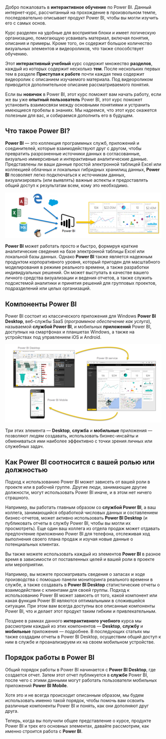 Добро пожаловать в **интерактивное обучение** по Power BI. Данный интернет-курс, рассчитанный на прохождение в произвольном темпе, последовательно описывает продукт Power BI, чтобы вы могли изучить его с самых основ.

Курс разделен на удобные для восприятия блоки и имеет логическую организацию, помогающую усваивать материал, включая понятия, описания и примеры. Кроме того, он содержит большое количество визуальных элементов и видеороликов, что также способствует обучению.

Этот **интерактивный учебный** курс содержит множество **разделов**, каждый из которых содержит несколько **тем**. После нескольких первых тем в разделе **Приступая к работе** почти каждая тема содержит видеоролик с описанием изучаемого материала. Под видеороликом приводится дополнительное описание рассматриваемого понятия.

Если вы **новичок** в Power BI, этот курс поможет вам начать работу, если же вы уже **опытный пользователь** Power BI, этот курс поможет установить взаимосвязи между основными понятиями и устранить имеющиеся пробелы в знаниях. Мы надеемся, что этот курс окажется полезным для вас, и собираемся дополнить его в будущем.

## <a name="what-is-power-bi"></a>Что такое Power BI?
**Power BI** — это коллекция программных служб, приложений и соединителей, которые взаимодействуют друг с другом, чтобы превратить разрозненные источники данных в согласованные, визуально иммерсивные и интерактивные аналитические данные. Представлены ли ваши данные простой электронной таблицей Excel или коллекцией облачных и локальных гибридных хранилищ данных, **Power BI** позволяет легко подключаться к источникам данных, визуализировать (или выявлять) важные аспекты и предоставлять общий доступ к результатам всем, кому это необходимо.

![](media/0-0-what-is-power-bi/c0a0_1.png)

**Power BI** может работать просто и быстро, формируя краткие аналитические сведения на базе электронной таблицы Excel или локальной базы данных. Однако **Power BI** также является надежным продуктом корпоративного уровня, который пригоден для масштабного моделирования в режиме реального времени, а также разработки индивидуальных решений. Он может выступать в качестве вашего личного средства визуализации и ведения отчетов, а также служить подсистемой аналитики и принятия решений для групповых проектов, подразделений или целых организаций.

## <a name="the-parts-of-power-bi"></a>Компоненты Power BI
Power BI состоит из классического приложения для Windows **Power BI Desktop**, веб-службы SaaS (*программное обеспечение как услуга*), называемой **службой Power BI**, и мобильных **приложений** Power BI, доступных на смартфонах и планшетах Windows, а также на устройствах под управлением iOS и Android.

![](media/0-0-what-is-power-bi/c0a0_2.png)

Три этих элемента — **Desktop**, **служба** и **мобильные** приложения — позволяют людям создавать, использовать бизнес-инсайты и обмениваться ими наиболее эффективно с точки зрения личных или служебных задач.

## <a name="how-power-bi-matches-your-role"></a>Как Power BI соотносится с вашей ролью или должностью
Подход к использованию Power BI может зависеть от вашей роли в проекте или в рабочей группе. Другие люди, занимающие другие должности, могут использовать Power BI иначе, и в этом нет ничего страшного.

Например, вы работать главным образом со **службой Power BI**, а ваш коллега, занимающийся обработкой числовых данных и составлением бизнес-отчетов, может активно использовать **Power BI Desktop** (и публиковать отчеты в службу Power BI, чтобы вы могли их просмотреть). Еще один ваш коллега из отдела продаж может отдавать предпочтение приложению Power BI для телефона, отслеживая ход выполнения своего плана продаж и изучая новые данные о потенциальных клиентах.

Вы также можете использовать каждый из элементов **Power BI** в разное время в зависимости от поставленных целей и вашей роли в проекте или мероприятии.

Например, вы можете просматривать сведения о запасах и ходе производства с помощью панели мониторинга реального времени в службе, а также создавать в **Power BI Desktop** статистические отчеты о взаимодействии с клиентами для своей группы. Подход к использованию Power BI может зависеть от того, какой компонент или какая функция Power BI являются оптимальными в сложившейся ситуации. При этом вам всегда доступны все описанные компоненты Power BI, что и делает этот продукт таким гибким и привлекательным.

Позднее в рамках данного **интерактивного учебного** курса мы рассмотрим каждый из этих компонентов — **Desktop**, **службу** и **мобильные** приложения — подробнее. В последующих статьях мы также создадим отчеты в Power BI Desktop, осуществим общий доступ к ним в службе и проанализируем их на своем мобильном устройстве.

## <a name="the-flow-of-work-in-power-bi"></a>Порядок работы в Power BI
Общий порядок работы в Power BI начинается с **Power BI Desktop**, где создается отчет. Затем этот отчет публикуется в **службе** Power BI, после чего с этими данными могут работать пользователи мобильных приложений **Power BI Mobile**.

Хотя это и не всегда происходит описанным образом, мы будем использовать именно такой порядок, чтобы помочь вам освоить различные компоненты Power BI и понять, как они дополняют друг друга.

Теперь, когда вы получили общее представление о курсе, продукте Power BI и трех его основных элементах, давайте рассмотрим, как именно строится работа с **Power BI**.

